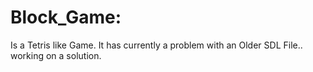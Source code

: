 # Block_Game:
Is a Tetris like Game.
It has currently a problem with an Older SDL File.. working on a solution.
